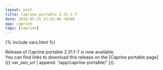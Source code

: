 ```yaml
---
layout: post
title: Caprine portable 2.31.1-7
date: 2019-05-25 13:43:00 +0200
app: caprine
tags: [caprine]
---
```

{% include vars.html %}

Release of Caprine portable 2.31.1-7 is now available.<br />
You can find links to download this release on the [Caprine portable page]({{ var_seo_url | append: '/app/caprine-portable/' }}).